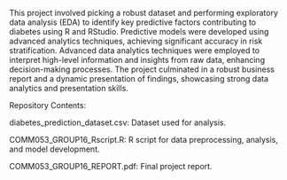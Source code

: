 This project involved picking a robust dataset and performing exploratory data analysis (EDA) to identify key predictive factors contributing to diabetes using R and RStudio. Predictive models were developed using advanced analytics techniques, achieving significant accuracy in risk stratification. Advanced data analytics techniques were employed to interpret high-level information and insights from raw data, enhancing decision-making processes. The project culminated in a robust business report and a dynamic presentation of findings, showcasing strong data analytics and presentation skills.

Repository Contents:

diabetes_prediction_dataset.csv: Dataset used for analysis.

COMM053_GROUP16_Rscript.R: R script for data preprocessing, analysis, and model development.

COMM053_GROUP16_REPORT.pdf: Final project report.
